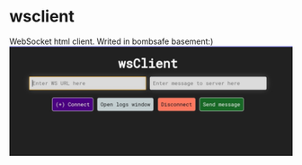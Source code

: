 # wsclient
WebSocket html client. Writed in bombsafe basement:) 
<img src="Screenshot_20220405_231640.jpg">
